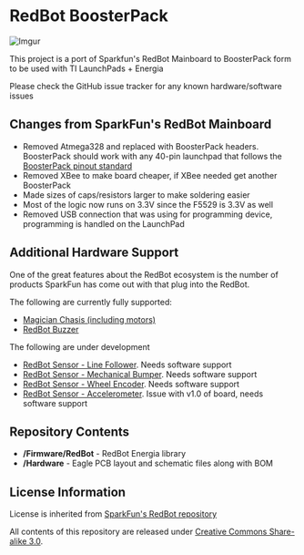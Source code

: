 # RedBot BoosterPack

![Imgur](http://i.imgur.com/Buku8nl.jpg "RedBot BoosterPack")

This project is a port of Sparkfun's RedBot Mainboard to BoosterPack form to be used with TI LaunchPads + Energia

Please check the GitHub issue tracker for any known hardware/software issues

## Changes from SparkFun's RedBot Mainboard
* Removed Atmega328 and replaced with BoosterPack headers. BoosterPack should work with any 40-pin launchpad that follows the [BoosterPack pinout standard](http://www.ti.com/ww/en/launchpad/img/launchpad-byob-pinout.png)
* Removed XBee to make board cheaper, if XBee needed get another BoosterPack
* Made sizes of caps/resistors larger to make soldering easier
* Most of the logic now runs on 3.3V since the F5529 is 3.3V as well
* Removed USB connection that was using for programming device, programming is handled on the LaunchPad

## Additional Hardware Support
One of the great features about the RedBot ecosystem is the number of products SparkFun has come out with that plug into the RedBot. 

The following are currently fully supported:
* [Magician Chasis (including motors)](https://www.sparkfun.com/products/10825)
* [RedBot Buzzer](https://www.sparkfun.com/products/12567)

The following are under development
* [RedBot Sensor - Line Follower](https://www.sparkfun.com/products/11769). Needs software support
* [RedBot Sensor - Mechanical Bumper](https://www.sparkfun.com/products/11999). Needs software support
* [RedBot Sensor - Wheel Encoder](https://www.sparkfun.com/products/12617). Needs software support
* [RedBot Sensor - Accelerometer](https://www.sparkfun.com/products/12589). Issue with v1.0 of board, needs software support

## Repository Contents
* **/Firmware/RedBot** - RedBot Energia library
* **/Hardware** - Eagle PCB layout and schematic files along with BOM

## License Information
License is inherited from [SparkFun's RedBot repository](https://github.com/sparkfun/RedBot)

All contents of this repository are released under [Creative Commons Share-alike 3.0](http://creativecommons.org/licenses/by-sa/3.0/).

